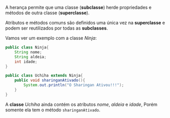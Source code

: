 A herança permite que uma classe (**subclasse**) herde propriedades e métodos de outra classe (**superclasse**).

Atributos e métodos comuns são definidos uma única vez na **superclasse** e podem ser reutilizados por todas as **subclasses**.

Vamos ver um exemplo com a classe *Ninja*:

```Java
public class Ninja{
	String nome;  
	String aldeia;  
	int idade;
}

public class Uchiha extends Ninja{
	public void sharinganAtivado(){  
	    System.out.println("O Sharingan Ativou!!!");  
	}
}
```

A **classe** *Uchiha* ainda contém os atributos *nome*, *aldeia* e *idade*, Porém somente ela tem o método `sharinganAtivado`.